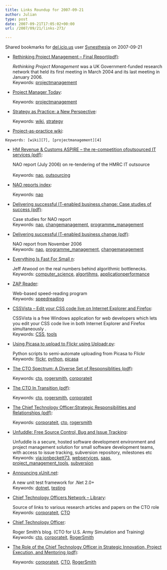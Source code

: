 ```yaml
---
title: Links Roundup for 2007-09-21
author: Julian
type: post
date: 2007-09-21T17:05:02+00:00
url: /2007/09/21/links-273/

---
```

Shared bookmarks for [del.icio.us][1] user  [Synesthesia][2] on 2007-09-21

  * [Rethinking Project Management &#8211; Final Report(pdf)][3]:
  
    <em>Rethinking Project Management </em>was a UK Government-funded research network that held its first meeting in March 2004 and its last meeting in January 2006.    
    Keywords: [projectmanagement][4]
  * [Project Manager Today][5]:
  
       
    Keywords: [projectmanagement][4]
  * [Strategy as Practice: a New Perspective][6]:
  
       
    Keywords: [wiki][7], [strategy][8]
  *  [Project-as-practice wiki][9]:
  
       
    Keywords: [wiki][7], [projectmanagement][4]
  * [HM Revenue & Customs ASPIRE – the re-competition ofoutsourced IT services (pdf)][10]:
  
    NAO report (July 2006) on re-tendering of the HMRC IT outsource<br>    
    Keywords: [nao][11], [outsourcing][12]
  * [NAO reports index][13]:
  
       
    Keywords: [nao][11]
  * [Delivering successful IT-enabled business change: Case studies of success (pdf)][14]:
  
    Case studies for NAO report   
    Keywords: [nao][11], [changemanagement][15], [programme_management][16]
  * [Delivering successful IT-enabled business change (pdf)][17]:
  
    NAO report from November 2006   
    Keywords: [nao][11], [programme_management][16], [changemanagement][15]
  * [Everything Is Fast For Small n][18]:
  
    Jeff Atwood on the real numbers behind algorithmic bottlenecks.    
    Keywords: [computer_science][19], [algortihms][20], [applicationperformance][21]
  * [ZAP Reader][22]:
  
    Web-based speed-reading program    
    Keywords: [speedreading][23]

<!--more-->

  * [CSSVista &#8211; Edit your CSS code live on Internet Explorer and Firefox][24]:
  
    CSSVista is a free Windows application for web developers which lets you edit your CSS code live in both Internet Explorer and Firefox simultaneously .    
    Keywords: [CSS][25], [tools][26]
  * [Using Picasa to upload to Flickr using Uploadr.py][27]:
  
    Python scripts to semi-automate uploading from Picasa to Flickr    
    Keywords: [flickr][28], [python][29], [picasa][30]
  * [The CTO Spectrum: A Diverse Set of Responsiblities (pdf)][31]:
  
       
    Keywords: [cto][32], [rogersmith][33], [corporateit][34]
  * [The CTO In Transition (pdf)][35]:
  
       
    Keywords: [cto][32], [rogersmith][33], [corporateit][34]
  * [The Chief Technology Officer:Strategic Responsibilities and Relationships (pdf)][36]:
  
       
    Keywords: [corporateit][34], [cto][32], [rogersmith][33]
  * [Unfuddle: Free Source Control, Bug and Issue Tracking][37]:
  
    Unfuddle is a secure, hosted software development environment and project management solution for small software development teams, with access to issue tracking, subversion repository, milestones etc    
    Keywords: [via:jonbeckett73][38], [webservices][39], [saas][40], [project\_management\_tools][41], [subversion][42]
  * [Announcing xUnit.net][43]:
  
    A new unit test framework for .Net 2.0+    
    Keywords: [dotnet][44], [testing][45]
  * [Chief Technology Officers Network &#8211; Library][46]:
  
    Source of links to various research articles and papers on the CTO role   
    Keywords: [corporateit][34], [CTO][47]
  * [Chief Technology Officer][48]:
  
    Roger Smith&#8217;s blog. (CTO for U.S. Army Simulation and Training)    
    Keywords: [cto][32], [corporateit][34], [RogerSmith][49]
  * [The Role of the Chief Technology Officer in Strategic Innovation, Project Execution, and Mentoring (pdf)][50]:
  
       
    Keywords: [corporateit][34], [CTO][47], [RogerSmith][49]

 [1]: https://del.icio.us/
 [2]: https://del.icio.us/synesthesia
 [3]: https://www.mace.manchester.ac.uk/project/research/management/rethinkpm/pdf/final_report.pdf "https://www.mace.manchester.ac.uk/project/research/management/rethinkpm/pdf/final_report.pdf"
 [4]: https://del.icio.us/synesthesia/projectmanagement
 [5]: https://www.pmtoday.co.uk/content/en/default.aspx "https://www.pmtoday.co.uk/content/en/default.aspx"
 [6]: https://www.s-as-p.org/ "https://www.s-as-p.org/"
 [7]: https://del.icio.us/synesthesia/wiki
 [8]: https://del.icio.us/synesthesia/strategy
 [9]: https://www.project-as-practice.org/index.php/Main_Page "https://www.project-as-practice.org/index.php/Main_Page"
 [10]: https://www.nao.org.uk/publications/nao_reports/05-06/0506938.pdf "https://www.nao.org.uk/publications/nao_reports/05-06/0506938.pdf"
 [11]: https://del.icio.us/synesthesia/nao
 [12]: https://del.icio.us/synesthesia/outsourcing
 [13]: https://www.nao.org.uk/publications/nao_reports/chronindex.asp?type=vfm "https://www.nao.org.uk/publications/nao_reports/chronindex.asp?type=vfm"
 [14]: https://www.nao.org.uk/publications/nao_reports/06-07/060733-ii.pdf "https://www.nao.org.uk/publications/nao_reports/06-07/060733-ii.pdf"
 [15]: https://del.icio.us/synesthesia/changemanagement
 [16]: https://del.icio.us/synesthesia/programme_management
 [17]: https://www.nao.org.uk/publications/nao_reports/06-07/060733-i.pdf "https://www.nao.org.uk/publications/nao_reports/06-07/060733-i.pdf"
 [18]: https://www.codinghorror.com/blog/archives/000957.html "https://www.codinghorror.com/blog/archives/000957.html"
 [19]: https://del.icio.us/synesthesia/computer_science
 [20]: https://del.icio.us/synesthesia/algortihms
 [21]: https://del.icio.us/synesthesia/applicationperformance
 [22]: https://www.zapreader.com/ "https://www.zapreader.com/"
 [23]: https://del.icio.us/synesthesia/speedreading
 [24]: https://litmusapp.com/cssvista "https://litmusapp.com/cssvista"
 [25]: https://del.icio.us/synesthesia/CSS
 [26]: https://del.icio.us/synesthesia/tools
 [27]: https://genericface.com/blog/2006/03/14/using-picasa-to-upload-to-flickr-using-uploadrpy "https://genericface.com/blog/2006/03/14/using-picasa-to-upload-to-flickr-using-uploadrpy"
 [28]: https://del.icio.us/synesthesia/flickr
 [29]: https://del.icio.us/synesthesia/python
 [30]: https://del.icio.us/synesthesia/picasa
 [31]: https://www.ctonet.org/documents/CTOspectrum.pdf "https://www.ctonet.org/documents/CTOspectrum.pdf"
 [32]: https://del.icio.us/synesthesia/cto
 [33]: https://del.icio.us/synesthesia/rogersmith
 [34]: https://del.icio.us/synesthesia/corporateit
 [35]: https://www.ctonet.org/documents/CTOtransition.pdf "https://www.ctonet.org/documents/CTOtransition.pdf"
 [36]: https://www.ctonet.org/documents/SmithR_CTOStrategy.pdf "https://www.ctonet.org/documents/SmithR_CTOStrategy.pdf"
 [37]: https://unfuddle.com/home "https://unfuddle.com/home"
 [38]: https://del.icio.us/synesthesia/via:jonbeckett73
 [39]: https://del.icio.us/synesthesia/webservices
 [40]: https://del.icio.us/synesthesia/saas
 [41]: https://del.icio.us/synesthesia/project_management_tools
 [42]: https://del.icio.us/synesthesia/subversion
 [43]: https://jamesnewkirk.typepad.com/posts/2007/09/announcing-xuni.html "https://jamesnewkirk.typepad.com/posts/2007/09/announcing-xuni.html"
 [44]: https://del.icio.us/synesthesia/dotnet
 [45]: https://del.icio.us/synesthesia/testing
 [46]: https://www.ctonet.org/journals.htm "https://www.ctonet.org/journals.htm"
 [47]: https://del.icio.us/synesthesia/CTO
 [48]: https://ctonet.blogspot.com/ "https://ctonet.blogspot.com/"
 [49]: https://del.icio.us/synesthesia/RogerSmith
 [50]: https://www.modelbenders.com/papers/CTOStrategy_SmithR.pdf "https://www.modelbenders.com/papers/CTOStrategy_SmithR.pdf"